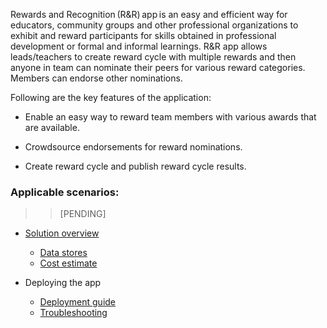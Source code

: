 Rewards and Recognition (R&R) app is an easy and efficient way for educators, community groups and other professional organizations to exhibit and reward participants for skills obtained in professional development or formal and informal learnings. R&R app allows leads/teachers to create reward cycle with multiple rewards and then anyone in team can nominate their peers for various reward categories. Members can endorse other nominations. 

Following are the key features of the application:
- Enable an easy way to reward team members with various awards that are available. 

- Crowdsource endorsements for reward nominations. 

- Create reward cycle and publish reward cycle results. 

### Applicable scenarios: 

>>[PENDING]


- [Solution overview](Solution-Overview)
	- [Data stores](Data-Stores)
	- [Cost estimate](Cost-Estimates)

- Deploying the app
	- [Deployment guide](Deployment-Guide)
	- [Troubleshooting](Troubleshooting)
